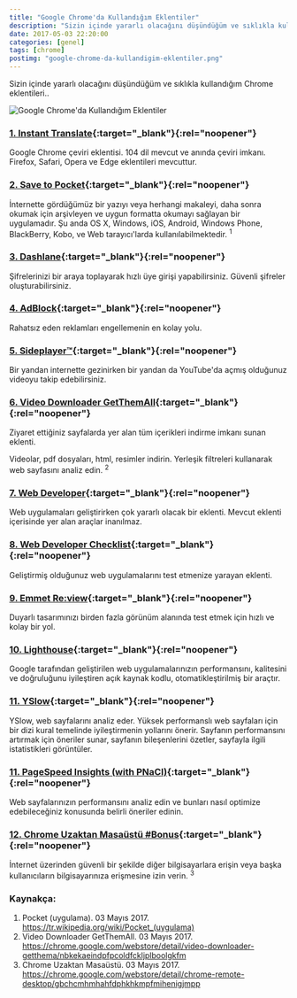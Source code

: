 ```yaml
---
title: "Google Chrome'da Kullandığım Eklentiler"
description: "Sizin içinde yararlı olacağını düşündüğüm ve sıklıkla kullandığım Chrome eklentileri.."
date: 2017-05-03 22:20:00
categories: [genel]
tags: [chrome]
postimg: "google-chrome-da-kullandigim-eklentiler.png"
---
```


Sizin içinde yararlı olacağını düşündüğüm ve sıklıkla kullandığım Chrome eklentileri..

![Google Chrome'da Kullandığım Eklentiler](https://ahmetcadirci.com.tr/images/google-chrome-da-kullandigim-eklentiler.png "Google Chrome'da Kullandığım Eklentiler")


### [1. Instant Translate](https://chrome.google.com/webstore/detail/instant-translate-select/ihmgiclibbndffejedjimfjmfoabpcke){:target="_blank"}{:rel="noopener"}

Google Chrome çeviri eklentisi. 104 dil mevcut ve anında çeviri imkanı. Firefox, Safari, Opera ve Edge eklentileri mevcuttur.  


### [2. Save to Pocket](https://chrome.google.com/webstore/detail/save-to-pocket/niloccemoadcdkdjlinkgdfekeahmflj){:target="_blank"}{:rel="noopener"}

İnternette gördüğümüz bir yazıyı veya herhangi makaleyi, daha sonra okumak için arşivleyen ve uygun formatta okumayı sağlayan bir uygulamadır. Şu anda OS X, Windows, iOS, Android, Windows Phone, BlackBerry, Kobo, ve Web tarayıcı'larda kullanılabilmektedir. <sup>1</sup>


### [3. Dashlane](https://www.dashlane.com/en/gettingstarted-cws-install){:target="_blank"}{:rel="noopener"}

Şifrelerinizi bir araya toplayarak hızlı üye girişi yapabilirsiniz. Güvenli şifreler oluşturabilirsiniz.  


### [4. AdBlock](https://chrome.google.com/webstore/detail/adblock/gighmmpiobklfepjocnamgkkbiglidom){:target="_blank"}{:rel="noopener"}

Rahatsız eden reklamları engellemenin en kolay yolu. 


### [5. Sideplayer™](https://chrome.google.com/webstore/detail/sideplayer/nicokganngdkmjiejngaacdlllkdpikn){:target="_blank"}{:rel="noopener"}

Bir yandan internette gezinirken bir yandan da YouTube'da açmış olduğunuz videoyu takip edebilirsiniz. 


### [6. Video Downloader GetThemAll](https://chrome.google.com/webstore/detail/video-downloader-getthema/nbkekaeindpfpcoldfckljplboolgkfm){:target="_blank"}{:rel="noopener"}

Ziyaret ettiğiniz sayfalarda yer alan tüm içerikleri indirme imkanı sunan eklenti. 

Videolar, pdf dosyaları, html, resimler indirin. Yerleşik filtreleri kullanarak web sayfasını analiz edin. <sup>2</sup>


### [7. Web Developer](https://chrome.google.com/webstore/detail/web-developer/bfbameneiokkgbdmiekhjnmfkcnldhhm){:target="_blank"}{:rel="noopener"}

Web uygulamaları geliştirirken çok yararlı olacak bir eklenti. Mevcut eklenti içerisinde yer alan araçlar inanılmaz. 


### [8. Web Developer Checklist](https://chrome.google.com/webstore/detail/web-developer-checklist/iahamcpedabephpcgkeikbclmaljebjp){:target="_blank"}{:rel="noopener"}

Geliştirmiş olduğunuz web uygulamalarını test etmenize yarayan eklenti.


### [9. Emmet Re:view](https://chrome.google.com/webstore/detail/emmet-review/epejoicbhllgiimigokgjdoijnpaphdp){:target="_blank"}{:rel="noopener"}

Duyarlı tasarımınızı birden fazla görünüm alanında test etmek için hızlı ve kolay bir yol.


### [10. Lighthouse](https://chrome.google.com/webstore/detail/lighthouse/blipmdconlkpinefehnmjammfjpmpbjk){:target="_blank"}{:rel="noopener"}

Google tarafından geliştirilen web uygulamalarınızın performansını, kalitesini ve doğruluğunu iyileştiren açık kaynak kodlu, otomatikleştirilmiş bir araçtır.


### [11. YSlow](https://chrome.google.com/webstore/detail/yslow/ninejjcohidippngpapiilnmkgllmakh){:target="_blank"}{:rel="noopener"}

YSlow, web sayfalarını analiz eder. Yüksek performanslı web sayfaları için bir dizi kural temelinde iyileştirmenin yollarını önerir. Sayfanın performansını artırmak için öneriler sunar, sayfanın bileşenlerini özetler, sayfayla ilgili istatistikleri görüntüler.


### [11. PageSpeed Insights (with PNaCl)](https://chrome.google.com/webstore/detail/pagespeed-insights-with-p/lanlbpjbalfkflkhegagflkgcfklnbnh){:target="_blank"}{:rel="noopener"}

Web sayfalarınızın performansını analiz edin ve bunları nasıl optimize edebileceğiniz konusunda belirli öneriler edinin.

### [12. Chrome Uzaktan Masaüstü #Bonus](https://chrome.google.com/webstore/detail/chrome-remote-desktop/gbchcmhmhahfdphkhkmpfmihenigjmpp){:target="_blank"}{:rel="noopener"}

İnternet üzerinden güvenli bir şekilde diğer bilgisayarlara erişin veya başka kullanıcıların bilgisayarınıza erişmesine izin verin. <sup>3</sup>


### Kaynakça:

1. Pocket (uygulama). 03 ‎Mayıs ‎2017. https://tr.wikipedia.org/wiki/Pocket_(uygulama)
2. Video Downloader GetThemAll. 03 ‎Mayıs ‎2017. https://chrome.google.com/webstore/detail/video-downloader-getthema/nbkekaeindpfpcoldfckljplboolgkfm
3. Chrome Uzaktan Masaüstü. 03 ‎Mayıs ‎2017. https://chrome.google.com/webstore/detail/chrome-remote-desktop/gbchcmhmhahfdphkhkmpfmihenigjmpp